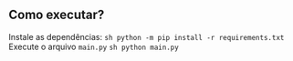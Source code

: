 
## Como executar?
Instale as dependências:
    ```sh
    python -m pip install -r requirements.txt
    ```
Execute o arquivo `main.py`
    ```sh
    python main.py
    ```

